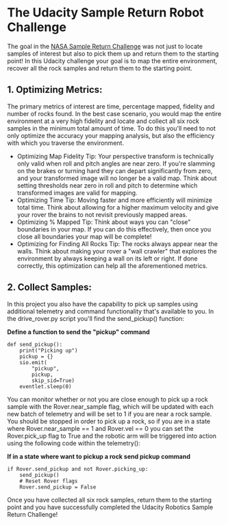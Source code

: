 # The Udacity Sample Return Robot Challenge
The goal in the [NASA Sample Return Challenge](https://www.nasa.gov/directorates/spacetech/centennial_challenges/sample_return_robot/index.html) was not just to locate samples of interest but also to pick them up and return them to the starting point! In this Udacity challenge your goal is to map the entire environment, recover all the rock samples and return them to the starting point.

## 1. Optimizing Metrics: 
The primary metrics of interest are time, percentage mapped, fidelity and number of rocks found. In the best case scenario, you would map the entire environment at a very high fidelity and locate and collect all six rock samples in the minimum total amount of time. To do this you'll need to not only optimize the accuracy your mapping analysis, but also the efficiency with which you traverse the environment.

* Optimizing Map Fidelity Tip: Your perspective transform is technically only valid when roll and pitch angles are near zero. If you're slamming on the brakes or turning hard they can depart significantly from zero, and your transformed image will no longer be a valid map. Think about setting thresholds near zero in roll and pitch to determine which transformed images are valid for mapping.
* Optimizing Time Tip: Moving faster and more efficiently will minimize total time. Think about allowing for a higher maximum velocity and give your rover the brains to not revisit previously mapped areas.
* Optimizing % Mapped Tip: Think about ways you can "close" boundaries in your map. If you can do this effectively, then once you close all boundaries your map will be complete!
* Optimizing for Finding All Rocks Tip: The rocks always appear near the walls. Think about making your rover a "wall crawler" that explores the environment by always keeping a wall on its left or right. If done correctly, this optimization can help all the aforementioned metrics.

## 2. Collect Samples:

In this project you also have the capability to pick up samples using additional telemetry and command functionality that's available to you. In the drive_rover.py script you'll find the send_pickup() function:

**Define a function to send the "pickup" command**
```
def send_pickup():
    print("Picking up")
    pickup = {}
    sio.emit(
        "pickup",
        pickup,
        skip_sid=True)
    eventlet.sleep(0)
```
You can monitor whether or not you are close enough to pick up a rock sample with the Rover.near_sample flag, which will be updated with each new batch of telemetry and will be set to 1 if you are near a rock sample. You should be stopped in order to pick up a rock, so if you are in a state where Rover.near_sample == 1 and Rover.vel == 0 you can set the Rover.pick_up flag to True and the robotic arm will be triggered into action using the following code within the telemetry():

**If in a state where want to pickup a rock send pickup command**
```
if Rover.send_pickup and not Rover.picking_up:
    send_pickup()
    # Reset Rover flags
    Rover.send_pickup = False
```
Once you have collected all six rock samples, return them to the starting point and you have successfully completed the Udacity Robotics Sample Return Challenge!

